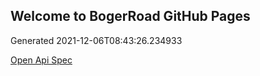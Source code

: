 ## Welcome to BogerRoad GitHub Pages

Generated 2021-12-06T08:43:26.234933

[Open Api Spec](./openapi.yaml)
